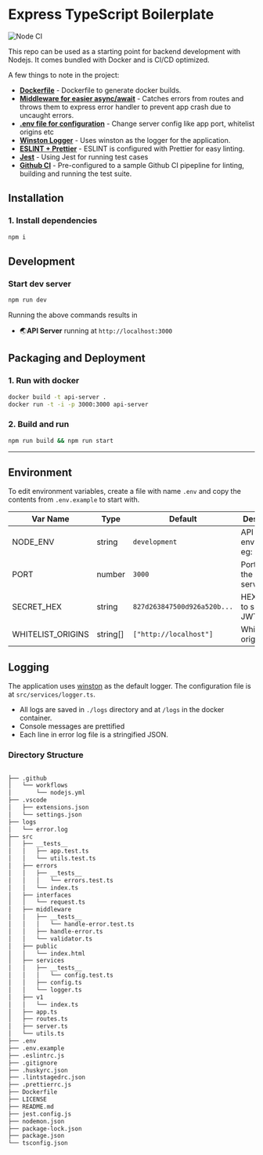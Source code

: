 # Express TypeScript Boilerplate

![Node CI](https://github.com/shrujalshah28/node-typescript-express/workflows/Node%20CI/badge.svg)

This repo can be used as a starting point for backend development with Nodejs. It comes bundled with Docker and is CI/CD optimized.

A few things to note in the project:

- **[Dockerfile](./Dockerfile)** - Dockerfile to generate docker builds.
- **[Middleware for easier async/await](./src/middleware/handle-error.ts)** - Catches errors from routes and throws them to express error handler to prevent app crash due to uncaught errors.
- **[.env file for configuration](#environment)** - Change server config like app port, whitelist origins etc
- **[Winston Logger](#logging)** - Uses winston as the logger for the application.
- **[ESLINT + Prettier](./.eslintrc.js)** - ESLINT is configured with Prettier for easy linting.
- **[Jest](./jest.config.js)** - Using Jest for running test cases
- **[Github CI](./.github/workflows/nodejs.yml)** - Pre-configured to a sample Github CI pipepline for linting, building and running the test suite.

## Installation

### 1. Install dependencies

```sh
npm i
```

## Development

### Start dev server

```sh
npm run dev
```

Running the above commands results in

- 🌏**API Server** running at `http://localhost:3000`

## Packaging and Deployment

### 1. Run with docker

```sh
docker build -t api-server .
docker run -t -i -p 3000:3000 api-server
```

### 2. Build and run

```sh
npm run build && npm run start
```

---

## Environment

To edit environment variables, create a file with name `.env` and copy the contents from `.env.example` to start with.

| Var Name          | Type     | Default                     | Description                            |
| ----------------- | -------- | --------------------------- | -------------------------------------- |
| NODE_ENV          | string   | `development`               | API runtime environment. eg: `staging` |
| PORT              | number   | `3000`                      | Port to run the API server on          |
| SECRET_HEX        | string   | `827d263847500d926a520b...` | HEX string to secure JWT               |
| WHITELIST_ORIGINS | string[] | `["http://localhost"]`      | White list origins                     |

## Logging

The application uses [winston](https://github.com/winstonjs/winston) as the default logger. The configuration file is at `src/services/logger.ts`.

- All logs are saved in `./logs` directory and at `/logs` in the docker container.
- Console messages are prettified
- Each line in error log file is a stringified JSON.

### Directory Structure

```sh

├── .github
│   └── workflows
│       └── nodejs.yml
├── .vscode
│   ├── extensions.json
│   └── settings.json
├── logs
│   └── error.log
├── src
│   ├── __tests__
│   │   ├── app.test.ts
│   │   └── utils.test.ts
│   ├── errors
│   │   ├── __tests__
│   │   │   └── errors.test.ts
│   │   └── index.ts
│   ├── interfaces
│   │   └── request.ts
│   ├── middleware
│   │   ├── __tests__
│   │   │   └── handle-error.test.ts
│   │   ├── handle-error.ts
│   │   └── validator.ts
│   ├── public
│   │   └── index.html
│   ├── services
│   │   ├── __tests__
│   │   │   └── config.test.ts
│   │   ├── config.ts
│   │   └── logger.ts
│   ├── v1
│   │   └── index.ts
│   ├── app.ts
│   ├── routes.ts
│   ├── server.ts
│   └── utils.ts
├── .env
├── .env.example
├── .eslintrc.js
├── .gitignore
├── .huskyrc.json
├── .lintstagedrc.json
├── .prettierrc.js
├── Dockerfile
├── LICENSE
├── README.md
├── jest.config.js
├── nodemon.json
├── package-lock.json
├── package.json
└── tsconfig.json
```
